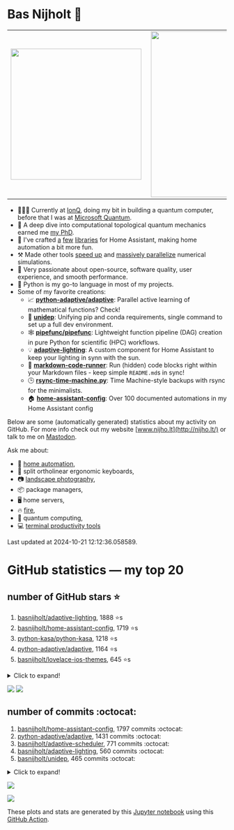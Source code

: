 # Bas Nijholt 👋

<center>
  <table>
    <tr>
        <td><img width="300px" align="left" src="https://github-readme-stats.vercel.app/api/top-langs/?username=basnijholt&hide=TeX,Jupyter%20Notebook&layout=compact&theme=radical" /></td>
        <td><img align='right' src="https://github-readme-stats.vercel.app/api?username=basnijholt&show_icons=true&theme=radical" width="380"></td>
    </tr>
  </table>
</center>

- 👷🏻‍♂️ Currently at [IonQ](https://ionq.com/), doing my bit in building a quantum computer, before that I was at [Microsoft Quantum](https://quantum.microsoft.com/).
- 🌟 A deep dive into computational topological quantum mechanics earned me [my PhD](https://github.com/basnijholt/thesis).
- 🎨 I've crafted [a](https://github.com/basnijholt/adaptive-lighting) [few](https://github.com/basnijholt/aiokef) [libraries](https://github.com/basnijholt/miflora) for Home Assistant, making home automation a bit more fun.
- ⚒️ Made other tools [speed up](https://github.com/python-adaptive/adaptive) and [massively parallelize](https://github.com/basnijholt/adaptive-scheduler) numerical simulations.
- 🏅 Very passionate about open-source, software quality, user experience, and smooth performance.
- 🐍 Python is my go-to language in most of my projects.
- Some of my favorite creations:
  - 📈 **[python-adaptive/adaptive](https://github.com/python-adaptive/adaptive/)**: Parallel active learning of mathematical functions? Check!
  - 🧬 **[unidep](https://github.com/basnijholt/unidep/)**: Unifying pip and conda requirements, single command to set up a full dev environment.
  - 🕸️ **[pipefunc/pipefunc](https://github.com/pipefunc/pipefunc/)**: Lightweight function pipeline (DAG) creation in pure Python for scientific (HPC) workflows.
  - 💡 **[adaptive-lighting](https://github.com/basnijholt/adaptive-lighting/)**: A custom component for Home Assistant to keep your lighting in synn with the sun.
  - 📝 **[markdown-code-runner](https://github.com/basnijholt/markdown-code-runner/)**: Run (hidden) code blocks right within your Markdown files - keep simple `README.md`s in sync!
  - 🕒 **[rsync-time-machine.py](https://github.com/basnijholt/rsync-time-machine.py/)**: Time Machine-style backups with rsync for the minimalists.
  - 🏠 **[home-assistant-config](https://github.com/basnijholt/home-assistant-config/)**: Over 100 documented automations in my Home Assistant config

Below are some (automatically generated) statistics about my activity on GitHub.
For more info check out my website [www.nijho.lt](http://nijho.lt/) or talk to me on <a rel="me" href="https://fosstodon.org/@basnijholt">Mastodon</a>.

Ask me about:

- 🏡 [home automation](https://github.com/basnijholt/home-assistant-config/),
- 🎹 split ortholinear ergonomic keyboards,
- 📷 [landscape photography](https://www.instagram.com/bnijholt),
- 📦 package managers,
- 🖥️ home servers,
- 🔥 [fire](https://wenfire.nijho.lt/),
- 🧠 quantum computing,
- 💻 [terminal productivity tools](https://www.nijho.lt/post/terminal-ninja/)

Last updated at 2024-10-21 12:12:36.058589.

# GitHub statistics — my top 20

## number of GitHub stars ⭐️

1. [basnijholt/adaptive-lighting](https://github.com/basnijholt/adaptive-lighting/), 1888 ⭐️s
2. [basnijholt/home-assistant-config](https://github.com/basnijholt/home-assistant-config/), 1719 ⭐️s
3. [python-kasa/python-kasa](https://github.com/python-kasa/python-kasa/), 1218 ⭐️s
4. [python-adaptive/adaptive](https://github.com/python-adaptive/adaptive/), 1164 ⭐️s
5. [basnijholt/lovelace-ios-themes](https://github.com/basnijholt/lovelace-ios-themes/), 645 ⭐️s
<details><summary>Click to expand!</summary>

6. [basnijholt/lovelace-ios-dark-mode-theme](https://github.com/basnijholt/lovelace-ios-dark-mode-theme/), 458 ⭐️s
7. [basnijholt/rsync-time-machine.py](https://github.com/basnijholt/rsync-time-machine.py/), 375 ⭐️s
8. [basnijholt/miflora](https://github.com/basnijholt/miflora/), 366 ⭐️s
9. [topocm/topocm_content](https://github.com/topocm/topocm_content/), 280 ⭐️s
10. [basnijholt/home-assistant-streamdeck-yaml](https://github.com/basnijholt/home-assistant-streamdeck-yaml/), 239 ⭐️s
11. [basnijholt/unidep](https://github.com/basnijholt/unidep/), 220 ⭐️s
12. [pipefunc/pipefunc](https://github.com/pipefunc/pipefunc/), 186 ⭐️s
13. [basnijholt/markdown-code-runner](https://github.com/basnijholt/markdown-code-runner/), 96 ⭐️s
14. [basnijholt/home-assistant-macbook-touch-bar](https://github.com/basnijholt/home-assistant-macbook-touch-bar/), 93 ⭐️s
15. [kwant-project/kwant](https://github.com/kwant-project/kwant/), 88 ⭐️s
16. [basnijholt/home-assistant-streamdeck-yaml-addon](https://github.com/basnijholt/home-assistant-streamdeck-yaml-addon/), 74 ⭐️s
17. [basnijholt/aiokef](https://github.com/basnijholt/aiokef/), 38 ⭐️s
18. [basnijholt/thesis-cover](https://github.com/basnijholt/thesis-cover/), 35 ⭐️s
19. [basnijholt/adaptive-scheduler](https://github.com/basnijholt/adaptive-scheduler/), 26 ⭐️s
20. [basnijholt/instacron](https://github.com/basnijholt/instacron/), 21 ⭐️s

</details>

![](https://github.com/basnijholt/basnijholt/raw/main/stars_over_time.png)
![](https://github.com/basnijholt/basnijholt/raw/main/stars_over_time_per_repo.png)

## number of commits :octocat:

1. [basnijholt/home-assistant-config](https://github.com/basnijholt/home-assistant-config/), 1797 commits :octocat:
2. [python-adaptive/adaptive](https://github.com/python-adaptive/adaptive/), 1431 commits :octocat:
3. [basnijholt/adaptive-scheduler](https://github.com/basnijholt/adaptive-scheduler/), 771 commits :octocat:
4. [basnijholt/adaptive-lighting](https://github.com/basnijholt/adaptive-lighting/), 560 commits :octocat:
5. [basnijholt/unidep](https://github.com/basnijholt/unidep/), 465 commits :octocat:
<details><summary>Click to expand!</summary>

6. [pipefunc/pipefunc](https://github.com/pipefunc/pipefunc/), 425 commits :octocat:
7. [basnijholt/zigzag-majoranas](https://github.com/basnijholt/zigzag-majoranas/), 413 commits :octocat:
8. [basnijholt/home-assistant-streamdeck-yaml](https://github.com/basnijholt/home-assistant-streamdeck-yaml/), 320 commits :octocat:
9. [topocm/topocm_content](https://github.com/topocm/topocm_content/), 304 commits :octocat:
10. [basnijholt/nijho.lt](https://github.com/basnijholt/nijho.lt/), 302 commits :octocat:
11. [basnijholt/aiokef](https://github.com/basnijholt/aiokef/), 288 commits :octocat:
12. [basnijholt/supercurrent-majorana-nanowire](https://github.com/basnijholt/supercurrent-majorana-nanowire/), 282 commits :octocat:
13. [basnijholt/net-worth-tracker](https://github.com/basnijholt/net-worth-tracker/), 228 commits :octocat:
14. [python-adaptive/paper](https://github.com/python-adaptive/paper/), 198 commits :octocat:
15. [home-assistant/core](https://github.com/home-assistant/core/), 192 commits :octocat:
16. [basnijholt/spin-orbit-nanowires](https://github.com/basnijholt/spin-orbit-nanowires/), 191 commits :octocat:
17. [ohld/igbot](https://github.com/ohld/igbot/), 191 commits :octocat:
18. [basnijholt/lovelace-ios-themes](https://github.com/basnijholt/lovelace-ios-themes/), 166 commits :octocat:
19. [basnijholt/media_player.kef](https://github.com/basnijholt/media_player.kef/), 157 commits :octocat:
20. [basnijholt/hpc05](https://github.com/basnijholt/hpc05/), 152 commits :octocat:

</details>

![](https://github.com/basnijholt/basnijholt/raw/main/commits_per_hour.png)

![](https://github.com/basnijholt/basnijholt/raw/main/commits_per_weekday.png)


These plots and stats are generated by this [Jupyter notebook](./update-readme.ipynb) using this [GitHub Action](.github/workflows/run-notebook.yml).